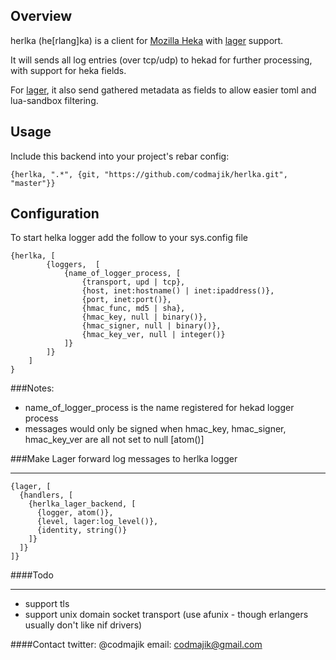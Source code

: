 Overview
---------

herlka (he[rlang]ka) is a client for [Mozilla Heka](https://github.com/mozilla-services/heka) with [lager](https://github.com/basho/lager) support.


It will sends all log entries (over tcp/udp) to hekad for further processing, with support for heka fields.

For [lager](https://github.com/basho/lager), it also send gathered metadata as fields to allow easier toml and lua-sandbox filtering.


Usage
-------
Include this backend into your project's rebar config:

    {herlka, ".*", {git, "https://github.com/codmajik/herlka.git", "master"}}


Configuration
--------------
To start helka logger add the follow to your sys.config file

    {herlka, [
            {loggers,  [
                {name_of_logger_process, [
                    {transport, upd | tcp},
                    {host, inet:hostname() | inet:ipaddress()},
                    {port, inet:port()},
                    {hmac_func, md5 | sha},
                    {hmac_key, null | binary()},
                    {hmac_signer, null | binary()},
                    {hmac_key_ver, null | integer()}
                ]}
            ]}
        ]
    }

###Notes:
* name_of_logger_process is the name registered for hekad logger process
* messages would only be signed when hmac_key, hmac_signer, hmac_key_ver are all not set to null [atom()]


###Make Lager forward log messages to herlka logger
___

    {lager, [
      {handlers, [
        {herlka_lager_backend, [
          {logger, atom()},
          {level, lager:log_level()},
          {identity, string()}
        ]}
      ]}
    ]}


####Todo
_______

* support tls
* support unix domain socket transport (use afunix - though erlangers usually don't like nif drivers)


####Contact
twitter: @codmajik
email: codmajik@gmail.com





